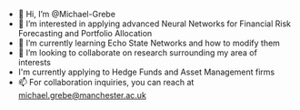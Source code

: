 - 👋 Hi, I’m @Michael-Grebe
- 👀 I’m interested in applying advanced Neural Networks for Financial Risk Forecasting and Portfolio Allocation
- 🌱 I’m currently learning Echo State Networks and how to modify them
- 💞️ I’m looking to collaborate on research surrounding my area of interests
- I'm currently applying to Hedge Funds and Asset Management firms
- 📫 For collaboration inquiries, you can reach at michael.grebe@manchester.ac.uk

<!---
Michael-Grebe/Michael-Grebe is a ✨ special ✨ repository because its `README.md` (this file) appears on your GitHub profile.
You can click the Preview link to take a look at your changes.
--->
